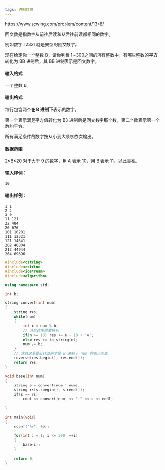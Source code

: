 ```yaml
---
tags: 进制转换
---
```




https://www.acwing.com/problem/content/1348/



回文数是指数字从前往后读和从后往前读都相同的数字。

例如数字 12321 就是典型的回文数字。

现在给定你一个整数 B，请你判断 1∼300之间的所有整数中，有哪些整数的**平方**转化为 BB 进制后，其 BB 进制表示是回文数字。

#### 输入格式

一个整数 B。

#### 输出格式

每行包含两个**在 B 进制下**表示的数字。

第一个表示满足平方值转化为 BB 进制后是回文数字那个数，第二个数表示第一个数的平方。

所有满足条件的数字按从小到大顺序依次输出。

#### 数据范围

2≤B≤20
对于大于 9 的数字，用 A 表示 10，用 B 表示 11，以此类推。

#### 输入样例：

```
10
```

#### 输出样例：

```
1 1
2 4
3 9
11 121
22 484
26 676
101 10201
111 12321
121 14641
202 40804
212 44944
264 69696
```



```cpp
#include<cstring>
#include<cstdio>
#include<iostream>
#include<algorithm>

using namespace std;

int b;

string convert(int num)
{
    string res;
    while(num)
    {
        int n = num % b;
        // 注意这里需要特判
        if(n >= 10) res += n - 10 + 'A';
        else res += to_string(n);
        num /= b;
    }
    // 注意这里要反转过来才是 B 进制下 num 的表示形式
    reverse(res.begin(), res.end());
    return res;
}

void base(int num)
{
    string s = convert(num * num);
    string rs(s.rbegin(), s.rend());
    if(s == rs) 
        cout << convert(num) << " " << s << endl;
    
}

int main(void)
{
    scanf("%d", &b);
    
    for(int i = 1; i <= 300; ++i)
    {
        base(i);
    }
    
    return 0;
}
```

